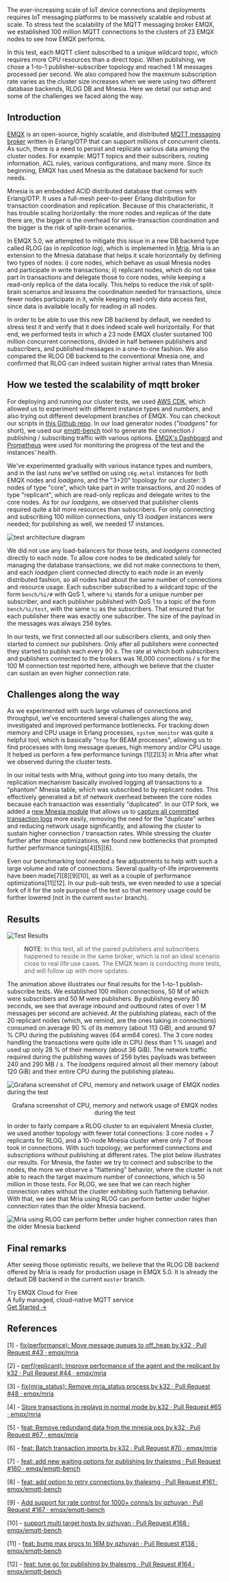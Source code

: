 The ever-increasing scale of IoT device connections and deployments requires IoT messaging platforms to be massively scalable and robust at scale. To stress test the scalability of the MQTT messaging broker EMQX, we established 100 million MQTT connections to the clusters of 23 EMQX nodes to see how EMQX performs.
 
In this test, each MQTT client subscribed to a unique wildcard topic, which requires more CPU resources than a direct topic. When publishing, we chose a 1-to-1 publisher-subscriber topology and reached 1 M messages processed per second. We also compared how the maximum subscription rate varies as the cluster size increases when we were using two different database backends, RLOG DB and Mnesia. Here we detail our setup and some of the challenges we faced along the way.

## Introduction

[EMQX](https://github.com/emqx/emqx/) is an open-source, highly scalable, and distributed [MQTT messaging broker](https://www.emqx.com/en/blog/the-ultimate-guide-to-mqtt-broker-comparison) written in Erlang/OTP that can support millions of concurrent clients. As such, there is a need to persist and replicate various data among the cluster nodes. For example: MQTT topics and their subscribers, routing information, ACL rules, various configurations, and many more. Since its beginning, EMQX has used Mnesia as the database backend for such needs.

Mnesia is an embedded ACID distributed database that comes with Erlang/OTP. It uses a full-mesh peer-to-peer Erlang distribution for transaction coordination and replication. Because of this characteristic, it has trouble scaling horizontally: the more nodes and replicas of the date there are, the bigger is the overhead for write-transaction coordination and the bigger is the risk of split-brain scenarios.

In EMQX 5.0, we attempted to mitigate this issue in a new DB backend type called RLOG (as in *replication log*), which is implemented in [Mria](https://github.com/emqx/mria). Mria is an extension to the Mnesia database that helps it scale horizontally by defining two types of nodes: i) core nodes, which behave as usual Mnesia nodes and participate in write transactions; ii) replicant nodes, which do not take part in transactions and delegate those to core nodes, while keeping a read-only replica of the data locally. This helps to reduce the risk of split-brain scenarios and lessens the coordination needed for transactions, since fewer nodes participate in it, while keeping read-only data access fast, since data is available locally for reading in all nodes.

In order to be able to use this new DB backend by default, we needed to stress test it and verify that it does indeed scale well horizontally. For that end, we performed tests in which a 23 node EMQX cluster sustained 100 million concurrent connections, divided in half between publishers and subscribers, and published messages in a one-to-one fashion. We also compared the RLOG DB backend to the conventional Mnesia one, and confirmed that RLOG can indeed sustain higher arrival rates than Mnesia.

## How we tested the scalability of mqtt broker

For deploying and running our cluster tests, we used [AWS CDK](https://aws.amazon.com/cdk/), which allowed us to experiment with different instance types and numbers, and also trying out different development branches of EMQX. You can checkout our scripts in [this Github repo](https://github.com/emqx/cdk-emqx-cluster). In our load generator nodes (*"loadgens"* for short), we used our [emqtt-bench](https://github.com/emqx/emqtt-bench/) tool to generate the connection / publishing / subscribing traffic with various options.  [EMQX's Dashboard](https://docs.emqx.com/en/emqx/v4.4/getting-started/dashboard.html#introduction) and [Prometheus](https://prometheus.io/) were used for monitoring the progress of the test and the instances' health.

We've experimented gradually with various instance types and numbers, and in the last runs we've settled on using `c6g.metal` instances for both EMQX nodes and *loadgens*, and the "3+20" topology for our cluster: 3 nodes of type "core", which take part in write transactions, and 20 nodes of type "replicant", which are read-only replicas and delegate writes to the core nodes. As for our *loadgens*, we observed that publisher clients required quite a bit more resources than subscribers. For only connecting and subscribing 100 million connections, only 13 *loadgen* instances were needed; for publishing as well, we needed 17 instances.

![test architecture diagram](https://assets.emqx.com/images/30ab268151506add00e3e362a3d4a72c.png)

We did not use any load-balancers for those tests, and *loadgens* connected directly to each node. To allow core nodes to be dedicated solely for managing the database transactions, we did not make connections to them, and each *loadgen* client connected directly to each node in an evenly distributed fashion, so all nodes had about the same number of connections and resource usage. Each subscriber subscribed to a wildcard topic of the form `bench/%i/#` with QoS 1, where `%i` stands for a unique number per subscriber, and each publisher published with QoS 1 to a topic of the form `bench/%i/test`, with the same `%i` as the subscribers. That ensured that for each publisher there was exactly one subscriber.  The size of the payload in the messages was always 256 bytes.

In our tests, we first connected all our subscribers clients, and only then started to connect our publishers. Only after all publishers were connected they started to publish each every 90 s. The rate at which both subscribers and publishers connected to the brokers was 16,000 connections / s for the 100 M connection test reported here, although we believe that the cluster can sustain an even higher connection rate.

## Challenges along the way

As we experimented with such large volumes of connections and throughput, we've encountered several challenges along the way, investigated and improved performance bottlenecks. For tracking down memory and CPU usage in Erlang processes, `system_monitor` was quite a helpful tool, which is basically "`htop` for BEAM processes", allowing us to find processes with long message queues, high memory and/or CPU usage. It helped us perform a few performance tunings [1][2][3] in Mria after what we observed during the cluster tests.

In our initial tests with Mria, without going into too many details, the replication mechanism basically involved logging all transactions to a "phantom" Mnesia table, which was subscribed to by replicant nodes. This effectively generated a bit of network overhead between the core nodes because each transaction was essentially "duplicated". In our OTP fork, we added a [new Mnesia module](https://github.com/erlang/otp/pull/5926) that allows us to [capture all committed transaction logs](https://github.com/emqx/mria/pull/53) more easily, removing the need for the "duplicate" writes and reducing network usage significantly, and allowing the cluster to sustain higher connection / transaction rates. While stressing the cluster further after those optimizations, we found new bottlenecks that prompted further performance tunings[4][5][6].

Even our benchmarking tool needed a few adjustments to help with such a large volume and rate of connections. Several quality-of-life improvements have been made[7][8][9][10], as well as a couple of performance optimizations[11][12]. In our pub-sub tests, we even needed to use a special fork of it for the sole purpose of the test so that memory usage could be further lowered (not in the current `master` branch).

## Results

![Test Results](https://assets.emqx.com/images/f83818eb466eb81ba61d57c90a245da2.gif)
 
>**NOTE**:  In this test, all of the paired publishers and subscribers happened to reside in the same broker, which is not an ideal scenario close to real life use cases. The EMQX team is conducting more tests, and will follow up with more updates.


The animation above illustrates our final results for the 1-to-1 publish-subscribe tests. We established 100 million connections, 50 M of which were subscribers and 50 M were publishers. By publishing every 90 seconds, we see that average inbound and outbound rates of over 1 M messages per second are achieved. At the publishing plateau, each of the 20 replicant nodes (which, we remind, are the ones taking in connections) consumed on average 90 % of its memory (about 113 GiB), and around 97 % CPU during the publishing waves (64 arm64 cores). The 3 core nodes handling the transactions were quite idle in CPU (less than 1 % usage) and used up only 28 % of their memory (about 36 GiB). The network traffic required during the publishing waves of 256 bytes payloads was between 240 and 290 MB / s. The *loadgens* required almost all their memory (about 120 GiB) and their entire CPU during the publishing plateau.

![Grafana screenshot of CPU, memory and network usage of EMQX nodes during the test](https://assets.emqx.com/images/b6cfbe504f19c739f2573903880283ce.png)

<center>Grafana screenshot of CPU, memory and network usage of EMQX nodes during the test</center>

In order to fairly compare a RLOG cluster to an equivalent Mnesia cluster, we used another topology with fewer total connections: 3 core nodes + 7 replicants for RLOG, and a 10-node Mnesia cluster where only 7 of those took in connections. With such topology, we performed connections and subscriptions without publishing at different rates. The plot below illustrates our results. For Mnesia, the faster we try to connect and subscribe to the nodes, the more we observe a "flattening" behavior, where the cluster is not able to reach the target maximum number of connections, which is 50 million in those tests. For RLOG, we see that we can reach higher connection rates without the cluster exhibiting such flattening behavior. With that, we see that Mria using RLOG can perform better under higher connection rates than the older Mnesia backend.

![Mria using RLOG can perform better under higher connection rates than the older Mnesia backend](https://assets.emqx.com/images/7972c44991b97d35264dd484b0b7f5c1.png)
 

## Final remarks

After seeing those optimistic results, we believe that the RLOG DB backend offered by Mria is ready for production usage in EMQX 5.0. It is already the default DB backend in the current `master` branch.



<section class="promotion">
    <div>
        Try EMQX Cloud for Free
        <div class="is-size-14 is-text-normal has-text-weight-normal">A fully managed, cloud-native MQTT service</div>
    </div>
    <a href="https://accounts.emqx.com/signup?continue=https://cloud-intl.emqx.com/console/deployments/0?oper=new" class="button is-gradient px-5">Get Started →</a>
</section>

 

## References

[1] - [fix(performance): Move message queues to off_heap by k32 · Pull Request #43 · emqx/mria](https://github.com/emqx/mria/pull/43) 

[2] - [perf(replicant): Improve performance of the agent and the replicant by k32 · Pull Request #44 · emqx/mria](https://github.com/emqx/mria/pull/44) 

[3] - [fix(mria_status): Remove mria_status process by k32 · Pull Request #48 · emqx/mria](https://github.com/emqx/mria/pull/48) 

[4] - [Store transactions in replayq in normal mode by k32 · Pull Request #65 · emqx/mria](https://github.com/emqx/mria/pull/65) 

[5] - [feat: Remove redundand data from the mnesia ops by k32 · Pull Request #67 · emqx/mria](https://github.com/emqx/mria/pull/67) 

[6] - [feat: Batch transaction imports by k32 · Pull Request #70 · emqx/mria](https://github.com/emqx/mria/pull/70) 

[7] - [feat: add new waiting options for publishing by thalesmg · Pull Request #160 · emqx/emqtt-bench](https://github.com/emqx/emqtt-bench/pull/160) 

[8] - [feat: add option to retry connections by thalesmg · Pull Request #161 · emqx/emqtt-bench](https://github.com/emqx/emqtt-bench/pull/161) 

[9] - [Add support for rate control for 1000+ conns/s by qzhuyan · Pull Request #167 · emqx/emqtt-bench](https://github.com/emqx/emqtt-bench/pull/167) 

[10] - [support multi target hosts by qzhuyan · Pull Request #168 · emqx/emqtt-bench](https://github.com/emqx/emqtt-bench/pull/168) 

[11] - [feat: bump max procs to 16M by qzhuyan · Pull Request #138 · emqx/emqtt-bench](https://github.com/emqx/emqtt-bench/pull/138) 

[12] - [feat: tune gc for publishing by thalesmg · Pull Request #164 · emqx/emqtt-bench](https://github.com/emqx/emqtt-bench/pull/164)
